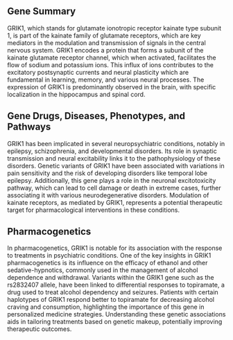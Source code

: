 ## Gene Summary
GRIK1, which stands for glutamate ionotropic receptor kainate type subunit 1, is part of the kainate family of glutamate receptors, which are key mediators in the modulation and transmission of signals in the central nervous system. GRIK1 encodes a protein that forms a subunit of the kainate glutamate receptor channel, which when activated, facilitates the flow of sodium and potassium ions. This influx of ions contributes to the excitatory postsynaptic currents and neural plasticity which are fundamental in learning, memory, and various neural processes. The expression of GRIK1 is predominantly observed in the brain, with specific localization in the hippocampus and spinal cord.

## Gene Drugs, Diseases, Phenotypes, and Pathways
GRIK1 has been implicated in several neuropsychiatric conditions, notably in epilepsy, schizophrenia, and developmental disorders. Its role in synaptic transmission and neural excitability links it to the pathophysiology of these disorders. Genetic variants of GRIK1 have been associated with variations in pain sensitivity and the risk of developing disorders like temporal lobe epilepsy. Additionally, this gene plays a role in the neuronal excitotoxicity pathway, which can lead to cell damage or death in extreme cases, further associating it with various neurodegenerative disorders. Modulation of kainate receptors, as mediated by GRIK1, represents a potential therapeutic target for pharmacological interventions in these conditions.

## Pharmacogenetics
In pharmacogenetics, GRIK1 is notable for its association with the response to treatments in psychiatric conditions. One of the key insights in GRIK1 pharmacogenetics is its influence on the efficacy of ethanol and other sedative-hypnotics, commonly used in the management of alcohol dependence and withdrawal. Variants within the GRIK1 gene such as the rs2832407 allele, have been linked to differential responses to topiramate, a drug used to treat alcohol dependency and seizures. Patients with certain haplotypes of GRIK1 respond better to topiramate for decreasing alcohol craving and consumption, highlighting the importance of this gene in personalized medicine strategies. Understanding these genetic associations aids in tailoring treatments based on genetic makeup, potentially improving therapeutic outcomes.